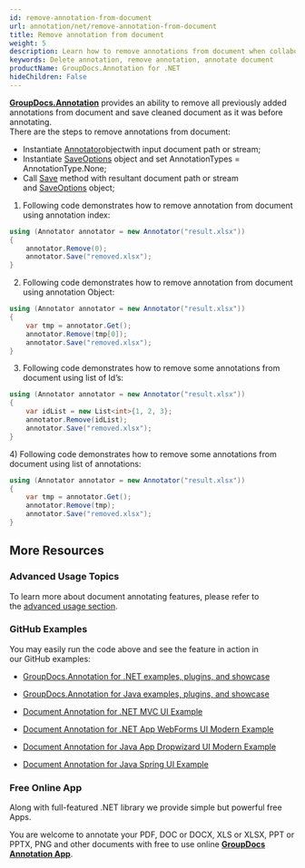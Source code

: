```yaml
---
id: remove-annotation-from-document
url: annotation/net/remove-annotation-from-document
title: Remove annotation from document
weight: 5
description: Learn how to remove annotations from document when collaborate, edit and annotate documents using GroupDocs.Annotation for .NET.
keywords: Delete annotation, remove annotation, annotate document
productName: GroupDocs.Annotation for .NET
hideChildren: False
---
```

[**GroupDocs.Annotation**](https://products.groupdocs.com/annotation/net) provides an ability to remove all previously added annotations from document and save cleaned document as it was before annotating.  
There are the steps to remove annotations from document:

*   Instantiate [Annotator](https://apireference.groupdocs.com/net/annotation/groupdocs.annotation/annotator)objectwith input document path or stream;
*   Instantiate [SaveOptions](https://apireference.groupdocs.com/net/annotation/groupdocs.annotation.options/saveoptions) object and set AnnotationTypes = AnnotationType.None;
*   Call [Save](https://apireference.groupdocs.com/net/annotation/groupdocs.annotation/annotator/methods/save/index) method with resultant document path or stream and [SaveOptions](https://apireference.groupdocs.com/net/annotation/groupdocs.annotation.options/saveoptions) object;

1) Following code demonstrates how to remove annotation from document using annotation index:

```csharp
using (Annotator annotator = new Annotator("result.xlsx"))
{
	annotator.Remove(0);
	annotator.Save("removed.xlsx");
}
```

2) Following code demonstrates how to remove annotation from document using annotation Object:

```csharp
using (Annotator annotator = new Annotator("result.xlsx"))
{
	var tmp = annotator.Get();
	annotator.Remove(tmp[0]);
	annotator.Save("removed.xlsx");
}
```

3) Following code demonstrates how to remove some annotations from document using list of Id’s:

```csharp
using (Annotator annotator = new Annotator("result.xlsx"))
{
	var idList = new List<int>{1, 2, 3};
	annotator.Remove(idList);
	annotator.Save("removed.xlsx");
}
```

4) Following code demonstrates how to remove some annotations from document using list of annotations:

```csharp
using (Annotator annotator = new Annotator("result.xlsx"))
{
	var tmp = annotator.Get();
	annotator.Remove(tmp);
	annotator.Save("removed.xlsx");
}
```

## More Resources

### Advanced Usage Topics

To learn more about document annotating features, please refer to the [advanced usage section](https://docs.groupdocs.com/display/annotationnet/Advanced+usage).

### GitHub Examples

You may easily run the code above and see the feature in action in our GitHub examples:

*   [GroupDocs.Annotation for .NET examples, plugins, and showcase](https://github.com/groupdocs-annotation/GroupDocs.Annotation-for-.NET)
    
*   [GroupDocs.Annotation for Java examples, plugins, and showcase](https://github.com/groupdocs-annotation/GroupDocs.Annotation-for-Java)
    
*   [Document Annotation for .NET MVC UI Example](https://github.com/groupdocs-annotation/GroupDocs.Annotation-for-.NET-MVC) 
    
*   [Document Annotation for .NET App WebForms UI Modern Example](https://github.com/groupdocs-annotation/GroupDocs.Annotation-for-.NET-WebForms)
    
*   [Document Annotation for Java App Dropwizard UI Modern Example](https://github.com/groupdocs-annotation/GroupDocs.Annotation-for-Java-Dropwizard)
    
*   [Document Annotation for Java Spring UI Example](https://github.com/groupdocs-annotation/GroupDocs.Annotation-for-Java-Spring)
    

### Free Online App

Along with full-featured .NET library we provide simple but powerful free Apps.

You are welcome to annotate your PDF, DOC or DOCX, XLS or XLSX, PPT or PPTX, PNG and other documents with free to use online **[GroupDocs Annotation App](https://products.groupdocs.app/annotation)**.
